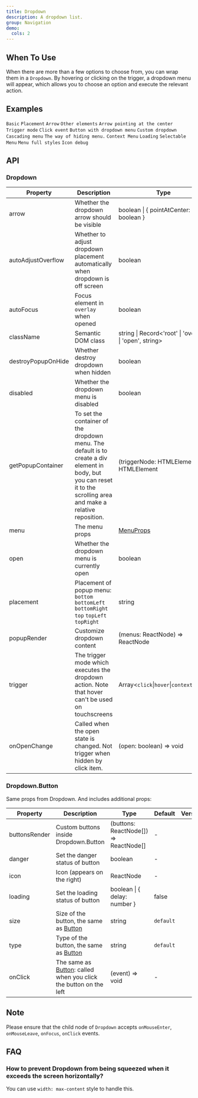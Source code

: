 ```yaml
---
title: Dropdown
description: A dropdown list.
group: Navigation
demo:
  cols: 2
---
```


## When To Use

When there are more than a few options to choose from, you can wrap them in a `Dropdown`. By hovering or clicking on the trigger, a dropdown menu will appear, which allows you to choose an option and execute the relevant action.

## Examples

<!-- prettier-ignore -->
<code src="./demo/basic.tsx">Basic</code>
<code src="./demo/placement.tsx">Placement</code>
<code src="./demo/arrow.tsx">Arrow</code>
<code src="./demo/item.tsx">Other elements</code>
<code src="./demo/arrow-center.tsx">Arrow pointing at the center</code>
<code src="./demo/trigger.tsx">Trigger mode</code>
<code src="./demo/event.tsx">Click event</code>
<code src="./demo/dropdown-button.tsx">Button with dropdown menu</code>
<code src="./demo/custom-dropdown.tsx">Custom dropdown</code>
<code src="./demo/sub-menu.tsx">Cascading menu</code>
<code src="./demo/overlay-open.tsx">The way of hiding menu.</code>
<code src="./demo/context-menu.tsx">Context Menu</code>
<code src="./demo/loading.tsx">Loading</code>
<code src="./demo/selectable.tsx">Selectable Menu</code>
<code src="./demo/menu-full.tsx" debug>Menu full styles</code>
<code src="./demo/icon-debug.tsx" debug>Icon debug</code>

## API

### Dropdown

| Property | Description | Type | Default | Version |
| --- | --- | --- | --- | --- |
| arrow | Whether the dropdown arrow should be visible | boolean \| { pointAtCenter: boolean } | false |  |
| autoAdjustOverflow | Whether to adjust dropdown placement automatically when dropdown is off screen | boolean | true |  |
| autoFocus | Focus element in `overlay` when opened | boolean | false |  |
| className | Semantic DOM class | string \| Record&lt;'root' \| 'overlay' \| 'open', string> | - |  |
| destroyPopupOnHide | Whether destroy dropdown when hidden | boolean | false |  |
| disabled | Whether the dropdown menu is disabled | boolean | - |  |
| getPopupContainer | To set the container of the dropdown menu. The default is to create a div element in body, but you can reset it to the scrolling area and make a relative reposition. | (triggerNode: HTMLElement) => HTMLElement | () => document.body |  |
| menu | The menu props | [MenuProps](/components/menu/#api) | - |  |
| open | Whether the dropdown menu is currently open | boolean | - |  |
| placement | Placement of popup menu: `bottom` `bottomLeft` `bottomRight` `top` `topLeft` `topRight` | string | `bottomLeft` |  |
| popupRender | Customize dropdown content | (menus: ReactNode) => ReactNode | - |  |
| trigger | The trigger mode which executes the dropdown action. Note that hover can't be used on touchscreens | Array&lt;`click`\|`hover`\|`contextMenu`> | \[`hover`] |  |
| onOpenChange | Called when the open state is changed. Not trigger when hidden by click item. | (open: boolean) => void | - |  |

### Dropdown.Button

Same props from Dropdown. And includes additional props:

| Property | Description | Type | Default | Version |
| --- | --- | --- | --- | --- |
| buttonsRender | Custom buttons inside Dropdown.Button | (buttons: ReactNode\[]) => ReactNode\[] | - |  |
| danger | Set the danger status of button | boolean | - |  |
| icon | Icon (appears on the right) | ReactNode | - |  |
| loading | Set the loading status of button | boolean \| { delay: number } | false |  |
| size | Size of the button, the same as [Button](/components/button/#api) | string | `default` |  |
| type | Type of the button, the same as [Button](/components/button/#api) | string | `default` |  |
| onClick | The same as [Button](/components/button/#api): called when you click the button on the left | (event) => void | - |  |

## Note

Please ensure that the child node of `Dropdown` accepts `onMouseEnter`, `onMouseLeave`, `onFocus`, `onClick` events.

## FAQ

### How to prevent Dropdown from being squeezed when it exceeds the screen horizontally?

You can use `width: max-content` style to handle this.
